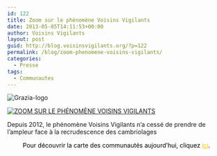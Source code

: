 ```yaml
---
id: 122
title: Zoom sur le phénomène Voisins Vigilants
date: 2013-05-05T14:11:53+00:00
author: Voisins Vigilants
layout: post
guid: http://blog.voisinsvigilants.org/?p=122
permalink: /blog/zoom-phenomene-voisins-vigilants/
categories:
  - Presse
tags:
  - Communautes
---
```

<img class="aligncenter size-medium wp-image-123" src="./../../images/2014/09/Grazia-logo.jpg" alt="Grazia-logo" />


  <a title="Grazia" href="./../../images/2014/09/VV-Grazia.jpg" target="_blank"><img class="wp-image-124 size-full" src="./../../images/2014/09/VV-Grazia.jpg" alt="ZOOM SUR LE PHÉNOMÈNE VOISINS VIGILANTS" /></a>
  
  <p class="wp-caption-text">
    Depuis 2012, le phénomène Voisins Vigilants n’a cessé de prendre de l’ampleur face à la recrudescence des cambriolages
  </p>


<p style="text-align: center">
  <span style="color: #000000">Pour découvrir la carte des communautés aujourd’hui, cliquez </span><a style="color: #fbc400" href="http://www.voisinsvigilants.org/contacts/dispgmap" target="_blank">ici</a><span style="color: #000000">.</span>
</p>
